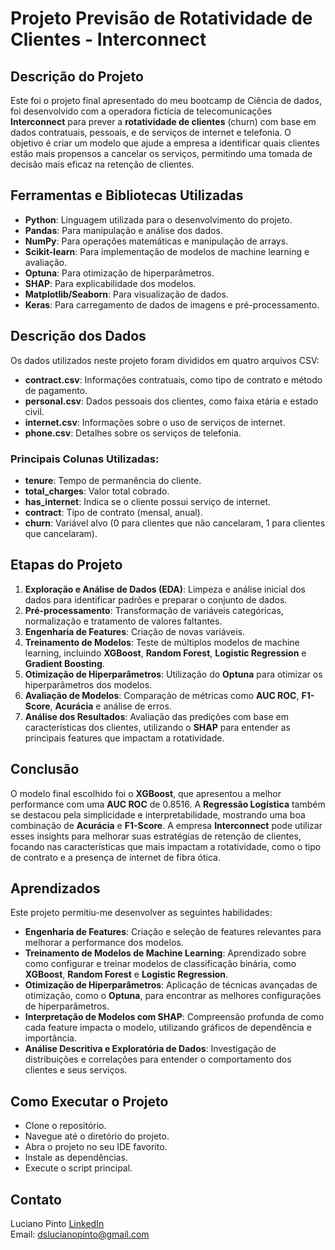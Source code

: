 # Projeto Previsão de Rotatividade de Clientes - Interconnect

## Descrição do Projeto

Este foi o projeto final apresentado do meu bootcamp de Ciência de dados, foi desenvolvido com a operadora fictícia de telecomunicações **Interconnect** para prever a **rotatividade de clientes** (churn) com base em dados contratuais, pessoais, e de serviços de internet e telefonia. O objetivo é criar um modelo que ajude a empresa a identificar quais clientes estão mais propensos a cancelar os serviços, permitindo uma tomada de decisão mais eficaz na retenção de clientes.

## Ferramentas e Bibliotecas Utilizadas

- **Python**: Linguagem utilizada para o desenvolvimento do projeto.
- **Pandas**: Para manipulação e análise dos dados.
- **NumPy**: Para operações matemáticas e manipulação de arrays.
- **Scikit-learn**: Para implementação de modelos de machine learning e avaliação.
- **Optuna**: Para otimização de hiperparâmetros.
- **SHAP**: Para explicabilidade dos modelos.
- **Matplotlib/Seaborn**: Para visualização de dados.
- **Keras**: Para carregamento de dados de imagens e pré-processamento.

## Descrição dos Dados

Os dados utilizados neste projeto foram divididos em quatro arquivos CSV:
- **contract.csv**: Informações contratuais, como tipo de contrato e método de pagamento.
- **personal.csv**: Dados pessoais dos clientes, como faixa etária e estado civil.
- **internet.csv**: Informações sobre o uso de serviços de internet.
- **phone.csv**: Detalhes sobre os serviços de telefonia.

### Principais Colunas Utilizadas:
- **tenure**: Tempo de permanência do cliente.
- **total_charges**: Valor total cobrado.
- **has_internet**: Indica se o cliente possui serviço de internet.
- **contract**: Tipo de contrato (mensal, anual).
- **churn**: Variável alvo (0 para clientes que não cancelaram, 1 para clientes que cancelaram).

## Etapas do Projeto

1. **Exploração e Análise de Dados (EDA)**: Limpeza e análise inicial dos dados para identificar padrões e preparar o conjunto de dados.
2. **Pré-processamento**: Transformação de variáveis categóricas, normalização e tratamento de valores faltantes.
3. **Engenharia de Features**: Criação de novas variáveis.
4. **Treinamento de Modelos**: Teste de múltiplos modelos de machine learning, incluindo **XGBoost**, **Random Forest**, **Logistic Regression** e **Gradient Boosting**.
5. **Otimização de Hiperparâmetros**: Utilização do **Optuna** para otimizar os hiperparâmetros dos modelos.
6. **Avaliação de Modelos**: Comparação de métricas como **AUC ROC**, **F1-Score**, **Acurácia** e análise de erros.
7. **Análise dos Resultados**: Avaliação das predições com base em características dos clientes, utilizando o **SHAP** para entender as principais features que impactam a rotatividade.

## Conclusão

O modelo final escolhido foi o **XGBoost**, que apresentou a melhor performance com uma **AUC ROC** de 0.8516. A **Regressão Logística** também se destacou pela simplicidade e interpretabilidade, mostrando uma boa combinação de **Acurácia** e **F1-Score**. A empresa **Interconnect** pode utilizar esses insights para melhorar suas estratégias de retenção de clientes, focando nas características que mais impactam a rotatividade, como o tipo de contrato e a presença de internet de fibra ótica.

## Aprendizados

Este projeto permitiu-me desenvolver as seguintes habilidades:
- **Engenharia de Features**: Criação e seleção de features relevantes para melhorar a performance dos modelos.
- **Treinamento de Modelos de Machine Learning**: Aprendizado sobre como configurar e treinar modelos de classificação binária, como **XGBoost**, **Random Forest** e **Logistic Regression**.
- **Otimização de Hiperparâmetros**: Aplicação de técnicas avançadas de otimização, como o **Optuna**, para encontrar as melhores configurações de hiperparâmetros.
- **Interpretação de Modelos com SHAP**: Compreensão profunda de como cada feature impacta o modelo, utilizando gráficos de dependência e importância.
- **Análise Descritiva e Exploratória de Dados**: Investigação de distribuições e correlações para entender o comportamento dos clientes e seus serviços.


## Como Executar o Projeto

- Clone o repositório.
- Navegue até o diretório do projeto.
- Abra o projeto no seu IDE favorito.
- Instale as dependências.
- Execute o script principal.

## Contato

Luciano Pinto
[LinkedIn](https://www.linkedin.com/in/lucianolcp/)  
Email: dslucianopinto@gmail.com
